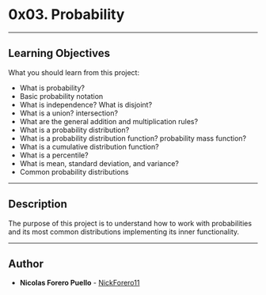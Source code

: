 # 0x03. Probability

---

## Learning Objectives

What you should learn from this project:

* What is probability?
* Basic probability notation
* What is independence? What is disjoint?
* What is a union? intersection?
* What are the general addition and multiplication rules?
* What is a probability distribution?
* What is a probability distribution function? probability mass function?
* What is a cumulative distribution function?
* What is a percentile?
* What is mean, standard deviation, and variance?
* Common probability distributions

---

## Description

The purpose of this project is to understand how to work with probabilities and its most common distributions implementing its inner functionality.

---

## Author

* **Nicolas Forero Puello** - [NickForero11](https://github.com/NickForero11)
